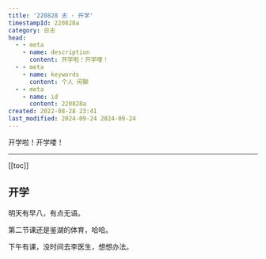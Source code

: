 ```yaml
---
title: '220828 志 · 开学'
timestampId: 220828a
category: 日志
head:
  - - meta
    - name: description
      content: 开学啦！开学喽！
  - - meta
    - name: keywords
      content: 个人 闲聊
  - - meta
    - name: id
      content: 220828a
created: 2022-08-28 23:41
last_modified: 2024-09-24 2024-09-24
---
```


开学啦！开学喽！

---

[[toc]]

## 开学

明天有早八，有点无语。

第二节课还是鉴湖的体育，哈哈。

下午有课，没时间去李医生，想想办法。
